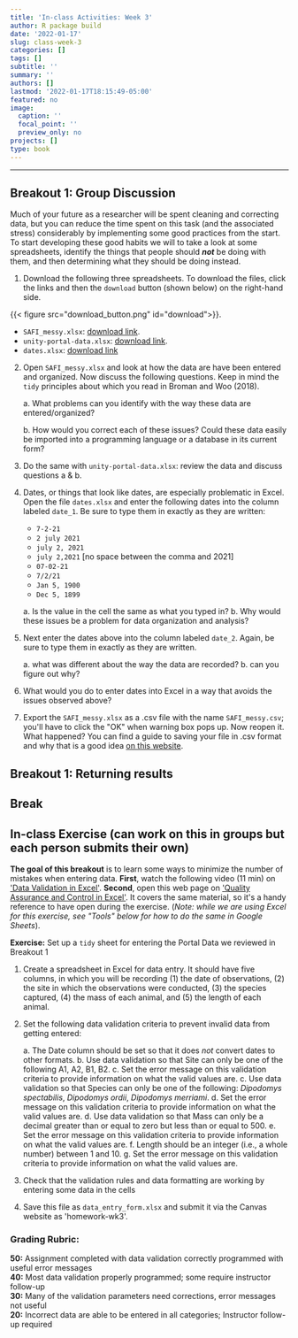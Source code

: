 ```yaml
---
title: 'In-class Activities: Week 3'
author: R package build
date: '2022-01-17'
slug: class-week-3
categories: []
tags: []
subtitle: ''
summary: ''
authors: []
lastmod: '2022-01-17T18:15:49-05:00'
featured: no
image:
  caption: ''
  focal_point: ''
  preview_only: no
projects: []
type: book
---
```


<!-- Note: to rendr as pdf delete the \newline -->
<!-- # **LAS 6292 WEEK 2 ASSIGNMENT: Data Storage and Backup**  -->
---

## **Breakout 1: Group Discussion**  

Much of your future as a researcher will be spent cleaning and correcting data, but you can reduce the time spent on this task (and the associated stress) considerably by implementing some good practices from the start. To start developing these good habits we will to take a look at some spreadsheets, identify the things that people should **_not_** be doing with them, and then determining what they should be doing instead.

1. Download the following three spreadsheets. To download the files, click the links and then the `download` button (shown below) on the right-hand side.  

{{< figure src="download_button.png" id="download">}}.

  * `SAFI_messy.xlsx`: [download link](https://github.com/BrunaLab/LAS6292_DataManagement/blob/03dd47f3b52a9bf32be643cf34bafcce6566e555/static/course-materials/class-sessions/03-spreadsheets/examples/SAFI_messy.xlsx).
  * `unity-portal-data.xlsx`: [download link](https://github.com/BrunaLab/LAS6292_DataManagement/blob/03dd47f3b52a9bf32be643cf34bafcce6566e555/static/course-materials/class-sessions/03-spreadsheets/examples/untidy-portal-data.xlsx).
  * `dates.xlsx`: [download link](https://github.com/BrunaLab/LAS6292_DataManagement/blob/03dd47f3b52a9bf32be643cf34bafcce6566e555/static/course-materials/class-sessions/03-spreadsheets/examples/dates.xlsx)
  

2. Open `SAFI_messy.xlsx` and look at how the data are have been entered and organized. Now discuss the following questions. Keep in mind the `tidy` principles about which you read in Broman and Woo (2018).

    a. What problems can you identify with the way these data are entered/organized?
    
    b. How would you correct each of these issues? Could these data easily be imported into a programming language or a database in its current form?

3. Do the same with `unity-portal-data.xlsx`: review the data and discuss questions a & b.

4. Dates, or things that look like dates, are especially problematic in Excel. Open the file `dates.xlsx` and enter the following dates into the column labeled `date_1`. Be sure to type them in exactly as they are written:
    
    * `7-2-21`
    * `2 july 2021`
    * `july 2, 2021`
    * `july 2,2021` [no space between the comma and 2021]
    * `07-02-21`
    * `7/2/21`
    * `Jan 5, 1900`
    * `Dec 5, 1899`  
    
    a. Is the value in the cell the same as what you typed in?
    b. Why would these issues be a problem for data organization and analysis? 
    
5. Next enter the dates above into the column labeled `date_2`. Again, be sure to type them in exactly as they are written.
    
    a. what was different about the way the data are recorded? 
    b. can you figure out why?
  
  
6. What would you do to enter dates into Excel in a way that avoids the issues observed above? 

7. Export the `SAFI_messy.xlsx` as a .csv file with the name `SAFI_messy.csv`; you'll have to click the "OK" when warning box pops up.  Now reopen it. What happened? You can find a guide to saving your file in .csv format and why that is a good idea [on this website](https://datacarpentry.org/spreadsheet-ecology-lesson/05-exporting-data/index.html).

## **Breakout 1: Returning results** 

## **Break**  

## **In-class Exercise** (can work on this in groups but each person submits their own)  

**The goal of this breakout** is to learn some ways to minimize the number of mistakes when entering data. **First**, watch the following video (11 min) on ['Data Validation in Excel'](https://www.youtube.com/watch?v=nMxl1_NAcxc). **Second**, open this web page on ['Quality Assurance and Control in Excel'](https://datacarpentry.org/spreadsheet-ecology-lesson/04-quality-control/). It covers the same material, so it's a handy reference to have open during the exercise. (*Note: while we are using Excel for this exercise, see "Tools" below for how to do the same in Google Sheets*).   

**Exercise:** Set up a `tidy` sheet for entering the Portal Data we reviewed in Breakout 1 

1. Create a spreadsheet in Excel for data entry. It should have five columns, in which you will be recording (1) the date of observations,  (2) the site in which the observations were conducted, (3) the species captured, (4) the mass of each animal, and (5) the length of each animal. 

2. Set the following data validation criteria to prevent invalid data from getting entered:

    a. The Date column should be set so that it does *not* convert dates to other formats.
    b. Use data validation so that Site can only be one of the following A1, A2, B1, B2. 
    c. Set the error message on this validation criteria to provide information on what the valid values are.
    c. Use data validation so that Species can only be one of the following: *Dipodomys spectabilis*, *Dipodomys ordii*, *Dipodomys merriami*. 
    d. Set the error message on this validation criteria to provide information on what the valid values are.
    d. Use data validation so that Mass can only be a decimal greater than or equal to zero but less than or equal to 500. 
    e. Set the error message on this validation criteria to provide information on what the valid values are.
    f. Length should be an integer (i.e., a whole number) between 1 and 10. 
    g. Set the error message on this validation criteria to provide information on what the valid values are.

3. Check that the validation rules and data formatting are working by entering some data in the cells

4. Save this file as `data_entry_form.xlsx` and submit it via the Canvas website as 'homework-wk3'.

### Grading Rubric: 

**50:** Assignment completed with data validation correctly programmed with useful error messages  
**40:** Most data validation properly programmed; some require instructor follow-up  
**30:** Many of the validation parameters need corrections, error messages not useful  
**20:** Incorrect data are able to be entered in all categories; Instructor follow-up required  
